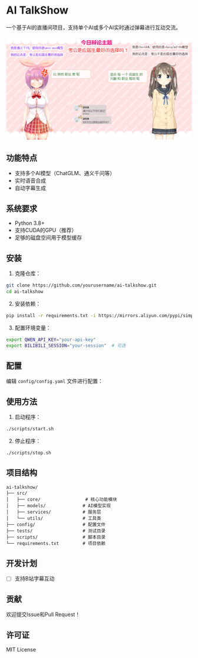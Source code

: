 # AI TalkShow

一个基于AI的直播间项目，支持单个AI或多个AI实时通过弹幕进行互动交流。

![](demo.png)

## 功能特点

- 支持多个AI模型（ChatGLM、通义千问等）
- 实时语音合成
- 自动字幕生成

## 系统要求

- Python 3.8+
- 支持CUDA的GPU（推荐）
- 足够的磁盘空间用于模型缓存

## 安装

1. 克隆仓库：
```bash
git clone https://github.com/yourusername/ai-talkshow.git
cd ai-talkshow
```

2. 安装依赖：
```bash
pip install -r requirements.txt -i https://mirrors.aliyun.com/pypi/simple/ --trusted-host https://mirrors.aliyun.com
```

3. 配置环境变量：
```bash
export QWEN_API_KEY="your-api-key"
export BILIBILI_SESSION="your-session"  # 可选
```

## 配置

编辑 `config/config.yaml` 文件进行配置：


## 使用方法

1. 启动程序：
```bash
./scripts/start.sh
```

2. 停止程序：
```bash
./scripts/stop.sh
```

## 项目结构

```
ai-talkshow/
├── src/
│   ├── core/                 # 核心功能模块
│   ├── models/              # AI模型实现
│   ├── services/            # 服务层
│   └── utils/               # 工具类
├── config/                  # 配置文件
├── tests/                   # 测试目录
├── scripts/                 # 脚本目录
└── requirements.txt         # 项目依赖
```

## 开发计划

- [ ] 支持B站字幕互动

## 贡献

欢迎提交Issue和Pull Request！

## 许可证

MIT License